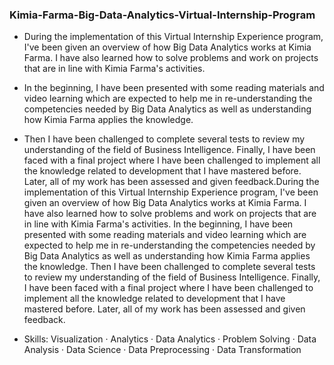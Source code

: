 ### Kimia-Farma-Big-Data-Analytics-Virtual-Internship-Program ###

* During the implementation of this Virtual Internship Experience program, I've been given an overview of how Big Data Analytics works at Kimia Farma. I have also learned how to solve problems and work on projects that are in line with Kimia Farma's activities.

* In the beginning, I have been presented with some reading materials and video learning which are expected to help me in re-understanding the competencies needed by Big Data Analytics as well as understanding how Kimia Farma applies the knowledge.

* Then I have been challenged to complete several tests to review my understanding of the field of Business Intelligence. Finally, I have been faced with a final project where I have been challenged to implement all the knowledge related to development that I have mastered before. Later, all of my work has been assessed and given feedback.During the implementation of this Virtual Internship Experience program, I've been given an overview of how Big Data Analytics works at Kimia Farma. I have also learned how to solve problems and work on projects that are in line with Kimia Farma's activities. In the beginning, I have been presented with some reading materials and video learning which are expected to help me in re-understanding the competencies needed by Big Data Analytics as well as understanding how Kimia Farma applies the knowledge. Then I have been challenged to complete several tests to review my understanding of the field of Business Intelligence. Finally, I have been faced with a final project where I have been challenged to implement all the knowledge related to development that I have mastered before. Later, all of my work has been assessed and given feedback.

* Skills: Visualization · Analytics · Data Analytics · Problem Solving · Data Analysis · Data Science · Data Preprocessing · Data Transformation
